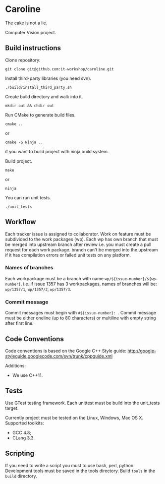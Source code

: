 # Caroline

The cake is not a lie.

Computer Vision project.

## Build instructions

Clone repository:

    git clone git@github.com:it-workshop/caroline.git

Install third-party libraries (you need svn).

    ./build/install_third_party.sh

Create build directory and walk into it.

    mkdir out && chdir out

Run CMake to generate build files.

    cmake ..

or

    cmake -G Ninja ..

if you want to build project with ninja build system.

Build project.

    make

or

    ninja

You can run unit tests.

    ./unit_tests

## Workflow

Each tracker issue is assigned to collaborator. Work on feature must be
subdivided to the work packages (wp). Each wp has own branch that must be merged
into upstream branch after review i.e. you must create a pull request for each
work package. branch can't be merged into the upstream if it has compilation
errors or failed unit tests on any platform.

### Names of branches

Each workpackage must be a branch with name ``wp/${issue-number}/${wp-number}``.
i.e. if issue 1357 has 3 workpackages, names of branches will be: ``wp/1357/1``,
``wp/1357/2``, ``wp/1357/3``.

### Commit message

Commit messages must begin with ``#${issue-number}: ``. Commit message must be
either oneline (up to 80 characters) or multiline with empty string after first
line.

## Code Conventions

Code conventions is based on the Google C++ Style guide:
http://google-styleguide.googlecode.com/svn/trunk/cppguide.xml

Additions:

 * We use C++11.

## Tests

Use GTest testing framework. Each unittest must be build into the unit_tests
target.

Currently project must be tested on the Linux, Windows, Mac OS X.
Supported toolkits:

 * GCC 4.8;
 * CLang 3.3.

## Scripting

If you need to write a script you must to use bash, perl, python.
Development tools must be saved in the tools directory. Build ``tools`` in the
``build`` directory.
